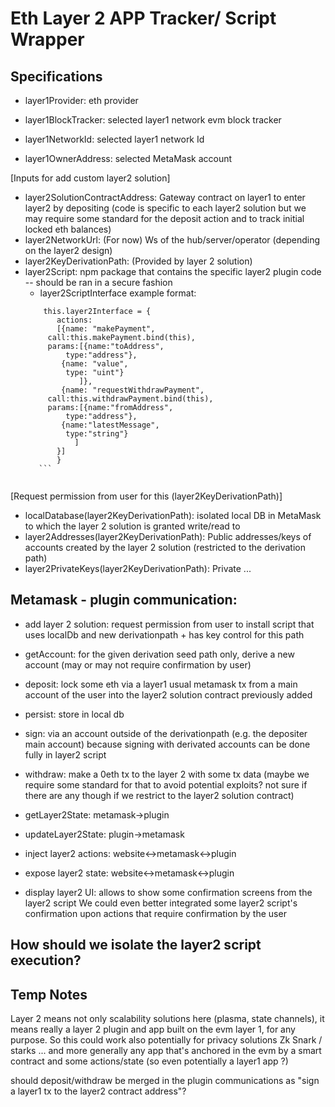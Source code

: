# Eth Layer 2 APP Tracker/ Script Wrapper

## Specifications

- layer1Provider: eth provider
- layer1BlockTracker: selected layer1 network evm block tracker
- layer1NetworkId: selected layer1 network Id
 
- layer1OwnerAddress: selected MetaMask account

[Inputs for add custom layer2 solution]
- layer2SolutionContractAddress: Gateway contract on layer1 to enter layer2 by depositing (code is specific to each layer2 solution but we may require some standard for the deposit action and to track initial locked eth balances)
- layer2NetworkUrl: (For now) Ws of the hub/server/operator (depending on the layer2 design) 
- layer2KeyDerivationPath: (Provided by layer 2 solution)
- layer2Script: npm package that contains the specific layer2 plugin code -- should be ran in a secure fashion
	- layer2ScriptInterface
	example format:
	```
	    this.layer2Interface = {
	       actions:
	       [{name: "makePayment",
		 call:this.makePayment.bind(this),
		 params:[{name:"toAddress",
		 	 type:"address"},
		 	{name: "value",
		 	 type: "uint"}
		        ]},
	        {name: "requestWithdrawPayment",
		 call:this.withdrawPayment.bind(this),
		 params:[{name:"fromAddress",
			 type:"address"},
			{name:"latestMessage",
			 type:"string"}
		       ]
	       }]
	       }
       ```


 [Request permission from user for this (layer2KeyDerivationPath)]
- localDatabase(layer2KeyDerivationPath): isolated local DB in MetaMask to which the layer 2 solution is granted write/read to
- layer2Addresses(layer2KeyDerivationPath): Public addresses/keys of accounts created by the layer 2 solution (restricted to the derivation path)
- layer2PrivateKeys(layer2KeyDerivationPath): Private ...

## Metamask - plugin communication:
- add layer 2 solution: request permission from user to install script that uses localDb and new derivationpath + has key control for this path
- getAccount: for the given derivation seed path only, derive a new account (may or may not require confirmation by user)
- deposit: lock some eth via a layer1 usual metamask tx from a main account of the user into the layer2 solution contract previously added
- persist: store in local db
- sign: via an account outside of the derivationpath (e.g. the depositer main account) because signing with derivated accounts can be done fully in layer2 script
- withdraw: make a 0eth tx to the layer 2 with some tx data (maybe we require some standard for that to avoid potential exploits? not sure if there are any though if we restrict to the layer2 solution contract)
- getLayer2State: metamask->plugin
- updateLayer2State: plugin->metamask
- inject layer2 actions: website<->metamask<->plugin
- expose layer2 state: website<->metamask<->plugin

- display layer2 UI: allows to show some confirmation screens from the layer2 script
  We could even better integrated some layer2 script's confirmation upon actions that require confirmation by the user

## How should we isolate the layer2 script execution?

## Temp Notes
Layer 2 means not only scalability solutions here (plasma, state channels), it means really a layer 2 plugin and app built on the evm layer 1, for any purpose. So this could work also potentially for privacy solutions Zk Snark / starks ... and more generally any app that's anchored in the evm by a smart contract and some actions/state (so even potentially a layer1 app ?)

should deposit/withdraw be merged in the plugin communications as "sign a layer1 tx to the layer2 contract address"?